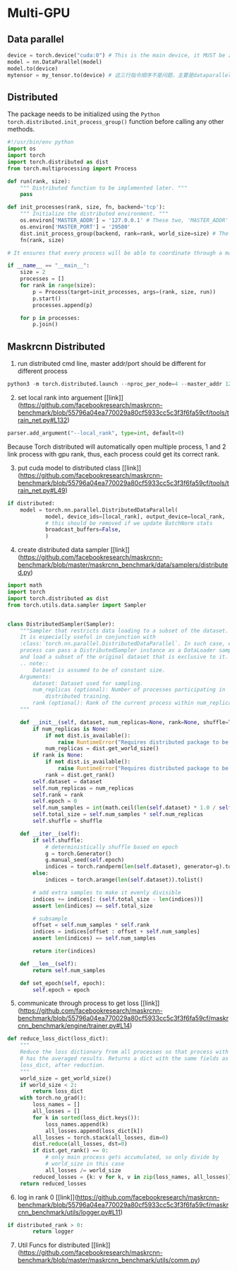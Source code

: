 # Multi-GPU

## Data parallel

```Python
device = torch.device("cuda:0") # This is the main device, it MUST be zero, and the sum data pool will be in this device.
model = nn.DataParallel(model)
model.to(device) 
mytensor = my_tensor.to(device) # 这三行指令顺序不是问题，主要是dataparallel要包住model
```


## Distributed

The package needs to be initialized using the ```Python torch.distributed.init_process_group()``` function before calling any other methods.


```Python
#!/usr/bin/env python
import os
import torch
import torch.distributed as dist
from torch.multiprocessing import Process

def run(rank, size):
    """ Distributed function to be implemented later. """
    pass

def init_processes(rank, size, fn, backend='tcp'):
    """ Initialize the distributed environment. """
    os.environ['MASTER_ADDR'] = '127.0.0.1' # These two, 'MASTER_ADDR' and 'MASTER_PORT' are the ports for multi-process jobs to communicate
    os.environ['MASTER_PORT'] = '29500'
    dist.init_process_group(backend, rank=rank, world_size=size) # The package needs to be initialized using the torch.distributed.init_process_group() function before calling any other methods
    fn(rank, size)

# It ensures that every process will be able to coordinate through a master, using the same ip address and port.

if __name__ == "__main__":
    size = 2
    processes = []
    for rank in range(size):
        p = Process(target=init_processes, args=(rank, size, run))
        p.start()
        processes.append(p)

    for p in processes:
        p.join()
```

## Maskrcnn Distributed
1. run distributed cmd line, master addr/port should be different for different process

```Python
python3 -m torch.distributed.launch --nproc_per_node=4 --master_addr 127.0.0.2 --master_port 29501 train_net.py
```

2. set local rank into arguement \[[link]\](https://github.com/facebookresearch/maskrcnn-benchmark/blob/55796a04ea770029a80cf5933cc5c3f3f6fa59cf/tools/train_net.py#L132)

```Python
parser.add_argument("--local_rank", type=int, default=0)
```
Because Torch distributed will automatically open multiple process, 1 and 2 link process with gpu rank, thus, each process could get its correct rank.

3. put cuda model to distributed class \[[link]\](https://github.com/facebookresearch/maskrcnn-benchmark/blob/55796a04ea770029a80cf5933cc5c3f3f6fa59cf/tools/train_net.py#L49)

```Python
if distributed:
    model = torch.nn.parallel.DistributedDataParallel(
            model, device_ids=[local_rank], output_device=local_rank,
            # this should be removed if we update BatchNorm stats
            broadcast_buffers=False,
            )
```

4. create distributed data sampler \[[link]\](https://github.com/facebookresearch/maskrcnn-benchmark/blob/master/maskrcnn_benchmark/data/samplers/distributed.py)

```Python
import math
import torch
import torch.distributed as dist
from torch.utils.data.sampler import Sampler


class DistributedSampler(Sampler):
    """Sampler that restricts data loading to a subset of the dataset.
    It is especially useful in conjunction with
    :class:`torch.nn.parallel.DistributedDataParallel`. In such case, each
    process can pass a DistributedSampler instance as a DataLoader sampler,
    and load a subset of the original dataset that is exclusive to it.
    .. note::
        Dataset is assumed to be of constant size.
    Arguments:
        dataset: Dataset used for sampling.
        num_replicas (optional): Number of processes participating in
            distributed training.
        rank (optional): Rank of the current process within num_replicas.
    """

    def __init__(self, dataset, num_replicas=None, rank=None, shuffle=True):
        if num_replicas is None:
            if not dist.is_available():
                raise RuntimeError("Requires distributed package to be available")
            num_replicas = dist.get_world_size()
        if rank is None:
            if not dist.is_available():
                raise RuntimeError("Requires distributed package to be available")
            rank = dist.get_rank()
        self.dataset = dataset
        self.num_replicas = num_replicas
        self.rank = rank
        self.epoch = 0
        self.num_samples = int(math.ceil(len(self.dataset) * 1.0 / self.num_replicas))
        self.total_size = self.num_samples * self.num_replicas
        self.shuffle = shuffle

    def __iter__(self):
        if self.shuffle:
            # deterministically shuffle based on epoch
            g = torch.Generator()
            g.manual_seed(self.epoch)
            indices = torch.randperm(len(self.dataset), generator=g).tolist()
        else:
            indices = torch.arange(len(self.dataset)).tolist()

        # add extra samples to make it evenly divisible
        indices += indices[: (self.total_size - len(indices))]
        assert len(indices) == self.total_size

        # subsample
        offset = self.num_samples * self.rank
        indices = indices[offset : offset + self.num_samples]
        assert len(indices) == self.num_samples

        return iter(indices)

    def __len__(self):
        return self.num_samples

    def set_epoch(self, epoch):
        self.epoch = epoch
```

5. communicate through process to get loss \[[link]\](https://github.com/facebookresearch/maskrcnn-benchmark/blob/55796a04ea770029a80cf5933cc5c3f3f6fa59cf/maskrcnn_benchmark/engine/trainer.py#L14)

```Python
def reduce_loss_dict(loss_dict):
    """
    Reduce the loss dictionary from all processes so that process with rank
    0 has the averaged results. Returns a dict with the same fields as
    loss_dict, after reduction.
    """
    world_size = get_world_size()
    if world_size < 2:
        return loss_dict
    with torch.no_grad():
        loss_names = []
        all_losses = []
        for k in sorted(loss_dict.keys()):
            loss_names.append(k)
            all_losses.append(loss_dict[k])
        all_losses = torch.stack(all_losses, dim=0)
        dist.reduce(all_losses, dst=0)
        if dist.get_rank() == 0:
            # only main process gets accumulated, so only divide by
            # world_size in this case
            all_losses /= world_size
        reduced_losses = {k: v for k, v in zip(loss_names, all_losses)}
    return reduced_losses
```

6. log in rank 0 \[[link]\](https://github.com/facebookresearch/maskrcnn-benchmark/blob/55796a04ea770029a80cf5933cc5c3f3f6fa59cf/maskrcnn_benchmark/utils/logger.py#L11)

```Python
if distributed_rank > 0:
        return logger
```

7. Util Funcs for distributed \[[link]\](https://github.com/facebookresearch/maskrcnn-benchmark/blob/master/maskrcnn_benchmark/utils/comm.py)


